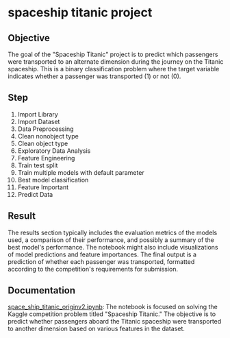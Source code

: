 # spaceship titanic project

## Objective
The goal of the "Spaceship Titanic" project is to predict which passengers were transported to an alternate dimension during the journey on the Titanic spaceship. This is a binary classification problem where the target variable indicates whether a passenger was transported (1) or not (0).

## Step
1. Import Library
2. Import Dataset
3. Data Preprocessing
4. Clean nonobject type
5. Clean object type
6. Exploratory Data Analysis
7. Feature Engineering
8. Train test split
9. Train multiple models with default parameter
10. Best model classification
11. Feature Important
12. Predict Data



## Result
The results section typically includes the evaluation metrics of the models used, a comparison of their performance, and possibly a summary of the best model's performance. The notebook might also include visualizations of model predictions and feature importances. The final output is a prediction of whether each passenger was transported, formatted according to the competition's requirements for submission.

## Documentation
[space_ship_titanic_originv2.ipynb](https://github.com/micsupasun/kaggle/blob/main/spaceship_titanic/space_ship_titanic%5Boriginv2%5D.ipynb): The notebook is focused on solving the Kaggle competition problem titled "Spaceship Titanic." The objective is to predict whether passengers aboard the Titanic spaceship were transported to another dimension based on various features in the dataset.

